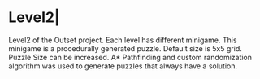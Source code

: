 # Level2|

Level2 of the Outset project. Each level has different minigame. This minigame is a procedurally generated puzzle. Default size is 5x5 grid. Puzzle Size can be increased. A* Pathfinding and custom randomization algorithm was used to generate puzzles that always have a solution.
 
